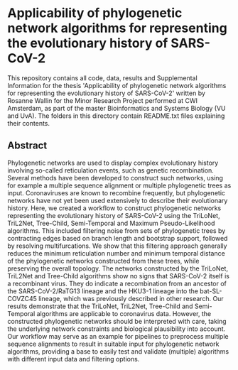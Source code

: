 # Applicability of phylogenetic network algorithms for representing the evolutionary history of SARS-CoV-2

This repository contains all code, data, results and Supplemental Information for the thesis 'Applicability of phylogenetic network algorithms for representing the evolutionary history of SARS-CoV-2' written by Rosanne Wallin for the Minor Research Project performed at CWI Amsterdam, as part of the master Bioinformatics and Systems Biology (VU and UvA). The folders in this directory contain README.txt files explaining their contents.

## Abstract
Phylogenetic networks are used to display complex evolutionary history involving so-called reticulation events, such as genetic recombination. Several  methods have been developed to construct such networks, using for example a multiple sequence alignment or multiple phylogenetic trees as input. Coronaviruses are known to recombine frequently, but phylogenetic networks have not yet been used extensively to describe their evolutionary history. Here, we created a workflow to construct phylogenetic networks representing the evolutionary history of SARS-CoV-2 using the TriLoNet, TriL2Net, Tree-Child, Semi-Temporal and Maximum Pseudo-Likelihood algorithms. This included filtering noise from sets of phylogenetic trees by contracting edges based on branch length and bootstrap support, followed by resolving multifurcations. We show that this filtering approach generally reduces the minimum reticulation number and minimum temporal distance of the phylogenetic networks constructed from these trees, while preserving the overall topology. The networks constructed by the TriLoNet, TriL2Net and Tree-Child algorithms show no signs that SARS-CoV-2 itself is a recombinant virus. They do indicate a recombination from an ancestor of the SARS-CoV-2/RaTG13 lineage and the HKU3-1 lineage into the bat-SL-COVZC45 lineage, which was previously described in other research. Our results demonstrate that the TriLoNet, TriL2Net, Tree-Child and Semi-Temporal algorithms are applicable to coronavirus data. However, the constructed phylogenetic networks should be interpreted with care, taking the underlying network constraints and biological plausibility into account. Our workflow may serve as an example for pipelines to preprocess multiple sequence alignments to result in suitable input for phylogenetic network algorithms, providing a base to easily test and validate (multiple) algorithms with different input data and filtering options.
